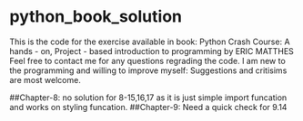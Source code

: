 # python_book_solution
This is the code for the exercise available in book: Python Crash Course: A hands - on, Project - based introduction to programming by ERIC MATTHES 
Feel free to contact me for any questions regrading the code. I am new to the programming and willing to improve myself:
Suggestions and critisims are most welcome. 

##Chapter-8: no solution for 8-15,16,17 as it is just simple import funcation and works on styling funcation.
##Chapter-9: Need a quick check for 9.14
